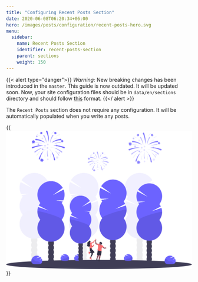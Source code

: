```yaml
---
title: "Configuring Recent Posts Section"
date: 2020-06-08T06:20:34+06:00
hero: /images/posts/configuration/recent-posts-hero.svg
menu:
  sidebar:
    name: Recent Posts Section
    identifier: recent-posts-section
    parent: sections
    weight: 150
---
```


{{< alert type="danger">}}
 *Warning:* New breaking changes has been introduced in the `master`. This guide is now outdated. It will be updated soon. Now, your site configuration files should be in `data/en/sections` directory and should follow [this](https://github.com/hugo-toha/hugo-toha.github.io/tree/master/data/en/sections) format.
{{</ alert >}}

The `Recent Posts` section does not require any configuration. It will be automatically populated when you write any posts.

{{<img src="/images/posts/configuration/recent-posts.svg" >}}